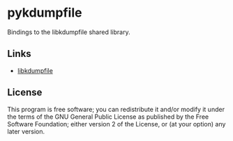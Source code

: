 # pykdumpfile

Bindings to the libkdumpfile shared library.

## Links

* [libkdumpfile](https://github.com/ptesarik/libkdumpfile)

## License

This program is free software; you can redistribute it and/or modify it under
the terms of the GNU General Public License as published by the Free Software
Foundation; either version 2 of the License, or (at your option) any later
version.
